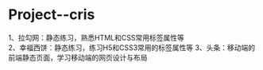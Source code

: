 # Project--cris
1、拉勾网：静态练习，熟悉HTML和CSS常用标签属性等<br>
2、幸福西饼：静态练习，练习H5和CSS3常用的标签属性等
3、头条：移动端的前端静态页面，学习移动端的网页设计与布局
